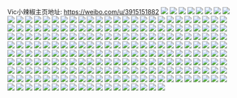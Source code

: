 Vic小辣椒主页地址: https://weibo.com/u/3915151882 
![](https://wx4.sinaimg.cn/mw2000/e95c7a0aly1h8uzfqn3qrj22c0340x6p.jpg) 
![](https://wx4.sinaimg.cn/mw2000/e95c7a0aly1h8uzfnutbnj21kw1kxqtk.jpg) 
![](https://wx4.sinaimg.cn/mw2000/e95c7a0aly1h8uzfpiyncj21kw1kxkgc.jpg) 
![](https://wx4.sinaimg.cn/mw2000/e95c7a0agy1h8t5sfse5qj22c033zb2b.jpg) 
![](https://wx4.sinaimg.cn/mw2000/e95c7a0agy1h8t5rwtz9yj22c03404qr.jpg) 
![](https://wx4.sinaimg.cn/mw2000/e95c7a0agy1h8t5sle0kyj226g311u0y.jpg) 
![](https://wx4.sinaimg.cn/mw2000/e95c7a0agy1h8t5s8ie5jj226m2wue82.jpg) 
![](https://wx4.sinaimg.cn/mw2000/e95c7a0agy1h8t5s2bfm7j20sg1t7b29.jpg) 
![](https://wx4.sinaimg.cn/mw2000/e95c7a0agy1h8t5sclnwsj22502zru0y.jpg) 
![](https://wx4.sinaimg.cn/mw2000/e95c7a0agy1h8t5sig07nj22a332ie83.jpg) 
![](https://wx4.sinaimg.cn/mw2000/e95c7a0agy1h8t5s6jvaqj21q82aynpd.jpg) 
![](https://wx4.sinaimg.cn/mw2000/e95c7a0agy1h8t5s4vzt9j223r2vmx6q.jpg) 
![](https://wx4.sinaimg.cn/mw2000/e95c7a0aly1h8k4aygh0tj21vk2mnx6p.jpg) 
![](https://wx4.sinaimg.cn/mw2000/e95c7a0aly1h8k4aze9q2j21181kwtq2.jpg) 
![](https://wx4.sinaimg.cn/mw2000/e95c7a0aly1h8k4ax7ynoj23402c0kjm.jpg) 
![](https://wx4.sinaimg.cn/mw2000/e95c7a0aly1h8k4b0jeaqj22c0340x6p.jpg) 
![](https://wx4.sinaimg.cn/mw2000/e95c7a0aly1h8irtnrrguj22c0340u10.jpg) 
![](https://wx4.sinaimg.cn/mw2000/e95c7a0aly1h8irtlrvl6j22c02ume85.jpg) 
![](https://wx4.sinaimg.cn/mw2000/e95c7a0aly1h8irtppdd2j22by2xqqv8.jpg) 
![](https://wx4.sinaimg.cn/mw2000/e95c7a0aly1h8irts0spyj22842gex6s.jpg) 
![](https://wx4.sinaimg.cn/mw2000/e95c7a0aly1h8gi6gx8gyj22au32gx6q.jpg) 
![](https://wx4.sinaimg.cn/mw2000/e95c7a0aly1h8gi6am45kj222q2ztnpe.jpg) 
![](https://wx4.sinaimg.cn/mw2000/e95c7a0aly1h8gi6c1mhlj22a831l4qq.jpg) 
![](https://wx4.sinaimg.cn/mw2000/e95c7a0aly1h8gi60kvvsj216o1kw1kx.jpg) 
![](https://wx4.sinaimg.cn/mw2000/e95c7a0aly1h8gi6dihbfj227g2xyb2a.jpg) 
![](https://wx4.sinaimg.cn/mw2000/e95c7a0aly1h8gi67w5xgj20sg23xkjl.jpg) 
![](https://wx4.sinaimg.cn/mw2000/e95c7a0aly1h8d3tn06nnj20sg16o7r1.jpg) 
![](https://wx4.sinaimg.cn/mw2000/e95c7a0aly1h8d3tkqyo0j20rc1az7f3.jpg) 
![](https://wx4.sinaimg.cn/mw2000/e95c7a0aly1h8d3tlwqfmj20sg16oe15.jpg) 
![](https://wx4.sinaimg.cn/mw2000/e95c7a0aly1h8d3ttxty6j22cn340x6q.jpg) 
![](https://wx4.sinaimg.cn/mw2000/e95c7a0aly1h8d3tpetalj20sg1op7q5.jpg) 
![](https://wx4.sinaimg.cn/mw2000/e95c7a0aly1h8d3tsvt44j20sg1n97wh.jpg) 
![](https://wx4.sinaimg.cn/mw2000/e95c7a0aly1h8ci8i4wjnj22c02c07wh.jpg) 
![](https://wx4.sinaimg.cn/mw2000/e95c7a0aly1h8c2pu4lj0j20yi1nowsy.jpg) 
![](https://wx4.sinaimg.cn/mw2000/e95c7a0aly1h8ayxapiqwj22ks1g74qp.jpg) 
![](https://wx4.sinaimg.cn/mw2000/e95c7a0aly1h863ijqq75j21yw2r94qq.jpg) 
![](https://wx4.sinaimg.cn/mw2000/e95c7a0aly1h863ifvb1qj221c2xwnpf.jpg) 
![](https://wx4.sinaimg.cn/mw2000/e95c7a0aly1h863ilpd9rj2258309b2b.jpg) 
![](https://wx4.sinaimg.cn/mw2000/e95c7a0aly1h863i7dyquj22192w7qv6.jpg) 
![](https://wx4.sinaimg.cn/mw2000/e95c7a0aly1h863i5vj2kj20wi1e97ky.jpg) 
![](https://wx4.sinaimg.cn/mw2000/e95c7a0aly1h863idktoqj21zc2n3kjl.jpg) 
![](https://wx4.sinaimg.cn/mw2000/e95c7a0aly1h863ii4cn9j20sg2raqv5.jpg) 
![](https://wx4.sinaimg.cn/mw2000/e95c7a0aly1h863i9camhj20sg2eb4qp.jpg) 
![](https://wx4.sinaimg.cn/mw2000/e95c7a0aly1h863ic6ppfj20sg3n3x6q.jpg) 
![](https://wx4.sinaimg.cn/mw2000/e95c7a0aly1h7y2ocu8eqj20yi192tem.jpg) 
![](https://wx4.sinaimg.cn/mw2000/e95c7a0aly1h7xg0spu89j22c02c01ky.jpg) 
![](https://wx4.sinaimg.cn/mw2000/e95c7a0aly1h7xg0q2n5yj22c02c0npd.jpg) 
![](https://wx4.sinaimg.cn/mw2000/e95c7a0aly1h7wzdqb1zhj20sg35hhdu.jpg) 
![](https://wx4.sinaimg.cn/mw2000/e95c7a0aly1h7wzdux1uej211r1ece48.jpg) 
![](https://wx4.sinaimg.cn/mw2000/e95c7a0aly1h7wzdjmu7dj20sg23ub29.jpg) 
![](https://wx4.sinaimg.cn/mw2000/e95c7a0aly1h7wze0xostj20yi1pck8h.jpg) 
![](https://wx4.sinaimg.cn/mw2000/e95c7a0aly1h7wzdru82vj216o1kw1kx.jpg) 
![](https://wx4.sinaimg.cn/mw2000/e95c7a0aly1h7wzdzncgkj20yi1pcn8d.jpg) 
![](https://wx4.sinaimg.cn/mw2000/e95c7a0aly1h7wzdyoj10j21o02yob2b.jpg) 
![](https://wx4.sinaimg.cn/mw2000/e95c7a0aly1h7wzdsjkpbj20tu1h2x09.jpg) 
![](https://wx4.sinaimg.cn/mw2000/e95c7a0aly1h7wzdeulbcj21o02yo4qp.jpg) 
![](https://wx4.sinaimg.cn/mw2000/e95c7a0aly1h7qtl008nvj20yi0d4dhc.jpg) 
![](https://wx4.sinaimg.cn/mw2000/e95c7a0aly1h7pula0lyfj225r32ahdv.jpg) 
![](https://wx4.sinaimg.cn/mw2000/e95c7a0aly1h7puleibmyj228c2z4npe.jpg) 
![](https://wx4.sinaimg.cn/mw2000/e95c7a0aly1h7pukpl6w0j225n2vjnpe.jpg) 
![](https://wx4.sinaimg.cn/mw2000/e95c7a0aly1h7pul4g6roj21o02yox6r.jpg) 
![](https://wx4.sinaimg.cn/mw2000/e95c7a0aly1h7puktkfn0j20sg35sqv5.jpg) 
![](https://wx4.sinaimg.cn/mw2000/e95c7a0aly1h7pulc0gsej224n33qx6p.jpg) 
![](https://wx4.sinaimg.cn/mw2000/e95c7a0aly1h7pulhr0c0j227f2xwe84.jpg) 
![](https://wx4.sinaimg.cn/mw2000/e95c7a0aly1h7pul61qgyj20yi1pc4qp.jpg) 
![](https://wx4.sinaimg.cn/mw2000/e95c7a0aly1h7pukurk8mj22ea28iu0x.jpg) 
![](https://wx4.sinaimg.cn/mw2000/e95c7a0aly1h7oqzjz0jgj227q2ybu0x.jpg) 
![](https://wx4.sinaimg.cn/mw2000/e95c7a0aly1h7oqzethrbj22b032p4qs.jpg) 
![](https://wx4.sinaimg.cn/mw2000/e95c7a0aly1h7oqz79u05j22492zbkjl.jpg) 
![](https://wx4.sinaimg.cn/mw2000/e95c7a0aly1h7oqzbnyqgj23403407wo.jpg) 
![](https://wx4.sinaimg.cn/mw2000/e95c7a0aly1h7oqzfh6ncj21dk1u34qp.jpg) 
![](https://wx4.sinaimg.cn/mw2000/e95c7a0aly1h7oqz8b3pdj22c02ibqv5.jpg) 
![](https://wx4.sinaimg.cn/mw2000/e95c7a0aly1h7oqz5qhefj21z22msnpd.jpg) 
![](https://wx4.sinaimg.cn/mw2000/e95c7a0aly1h7oqziey1jj22c03401kz.jpg) 
![](https://wx4.sinaimg.cn/mw2000/e95c7a0aly1h7oqzglroyj20sg23u1kx.jpg) 
![](https://wx4.sinaimg.cn/mw2000/e95c7a0aly1h7gje27r8ej20sg3y8h0b.jpg) 
![](https://wx4.sinaimg.cn/mw2000/e95c7a0aly1h79o8t8ff9j229w317kjo.jpg) 
![](https://wx4.sinaimg.cn/mw2000/e95c7a0aly1h79o909ttqj223f2ycu0y.jpg) 
![](https://wx4.sinaimg.cn/mw2000/e95c7a0aly1h79o8vk30wj226m33y4qr.jpg) 
![](https://wx4.sinaimg.cn/mw2000/e95c7a0aly1h79o8z9lr3j20sg36mk4c.jpg) 
![](https://wx4.sinaimg.cn/mw2000/e95c7a0aly1h79o91cz42j21tx2y31ky.jpg) 
![](https://wx4.sinaimg.cn/mw2000/e95c7a0aly1h79o8y0i22j20sg236gso.jpg) 
![](https://wx4.sinaimg.cn/mw2000/e95c7a0aly1h79o8qx9g6j20sg23unik.jpg) 
![](https://wx4.sinaimg.cn/mw2000/e95c7a0aly1h79o8txjmgj21f71wab29.jpg) 
![](https://wx4.sinaimg.cn/mw2000/e95c7a0aly1h79o8wtvtvj20sg1s0dro.jpg) 
![](https://wx4.sinaimg.cn/mw2000/e95c7a0aly1h742mfzx4lj221g32fk93.jpg) 
![](https://wx4.sinaimg.cn/mw2000/e95c7a0aly1h742mwz5u2j22b632w7wj.jpg) 
![](https://wx4.sinaimg.cn/mw2000/e95c7a0aly1h742mhrz2dj20yh1h4k4g.jpg) 
![](https://wx4.sinaimg.cn/mw2000/e95c7a0aly1h742mpke0ej20yf1pc7jc.jpg) 
![](https://wx4.sinaimg.cn/mw2000/e95c7a0aly1h7hk3xjiryj22c0340e83.jpg) 
![](https://wx4.sinaimg.cn/mw2000/e95c7a0aly1h7hk4025f1j222v33yx6q.jpg) 
![](https://wx4.sinaimg.cn/mw2000/e95c7a0aly1h70lsoc9soj20u01hc45p.jpg) 
![](https://wx4.sinaimg.cn/mw2000/e95c7a0aly1h6wxef5pwpj21o02yoqv8.jpg) 
![](https://wx4.sinaimg.cn/mw2000/e95c7a0aly1h6wxe6ge8cj21o02yo1l0.jpg) 
![](https://wx4.sinaimg.cn/mw2000/e95c7a0aly1h6wxebu9sxj21o02yokjm.jpg) 
![](https://wx4.sinaimg.cn/mw2000/e95c7a0aly1h6wxe3226pj21gj24gtc3.jpg) 
![](https://wx4.sinaimg.cn/mw2000/e95c7a0aly1h6wxeh96alj21g823pqtr.jpg) 
![](https://wx4.sinaimg.cn/mw2000/e95c7a0aly1h6wxe1ti1pj22631pc4n0.jpg) 
![](https://wx4.sinaimg.cn/mw2000/e95c7a0aly1h6vwiu1oi0j227m33hu0y.jpg) 
![](https://wx4.sinaimg.cn/mw2000/e95c7a0aly1h6vwiqa1mpj22472ymqv5.jpg) 
![](https://wx4.sinaimg.cn/mw2000/e95c7a0aly1h6vwirryucj22952yzqv6.jpg) 
![](https://wx4.sinaimg.cn/mw2000/e95c7a0aly1h6vwivdxedj21xh2u44qq.jpg) 
![](https://wx4.sinaimg.cn/mw2000/e95c7a0aly1h6vwiwbzdhj21gd23vwih.jpg) 
![](https://wx4.sinaimg.cn/mw2000/e95c7a0aly1h6vwiz9yboj21yu340b2a.jpg) 
![](https://wx4.sinaimg.cn/mw2000/e95c7a0aly1h6vwixjatqj20sg29z7w7.jpg) 
![](https://wx4.sinaimg.cn/mw2000/e95c7a0aly1h6vwj067gbj224k30qb29.jpg) 
![](https://wx4.sinaimg.cn/mw2000/e95c7a0aly1h6vwiybuvgj22c0340hdu.jpg) 
![](https://wx4.sinaimg.cn/mw2000/e95c7a0aly1h6kf6qu1rsj21o0280npe.jpg) 
![](https://wx4.sinaimg.cn/mw2000/e95c7a0aly1h6kf6o5pqxj21o028078s.jpg) 
![](https://wx4.sinaimg.cn/mw2000/e95c7a0aly1h6kf6pa36tj22ty24hb2a.jpg) 
![](https://wx4.sinaimg.cn/mw2000/e95c7a0aly1h6jtgeq3kaj21jb21qqv5.jpg) 
![](https://wx4.sinaimg.cn/mw2000/e95c7a0aly1h6jtgl1x1zj20yh1fukji.jpg) 
![](https://wx4.sinaimg.cn/mw2000/e95c7a0aly1h6jtgfi5u8j20q91apdgu.jpg) 
![](https://wx4.sinaimg.cn/mw2000/e95c7a0aly1h6jtgj1sipj20yi1pcgz9.jpg) 
![](https://wx4.sinaimg.cn/mw2000/e95c7a0aly1h6jtgd42gej20rw1dl753.jpg) 
![](https://wx4.sinaimg.cn/mw2000/e95c7a0aly1h6jtgg6otxj20rp18hwfq.jpg) 
![](https://wx4.sinaimg.cn/mw2000/e95c7a0aly1h6c55i7zroj21r0340e81.jpg) 
![](https://wx4.sinaimg.cn/mw2000/e95c7a0aly1h6c55dscrjj21sc2i17wh.jpg) 
![](https://wx4.sinaimg.cn/mw2000/e95c7a0aly1h6c55hotm7j20qy1byn4w.jpg) 
![](https://wx4.sinaimg.cn/mw2000/e95c7a0aly1h6c55fvcdfj22062t14qp.jpg) 
![](https://wx4.sinaimg.cn/mw2000/e95c7a0aly1h6c55gitu7j21x92oy7wh.jpg) 
![](https://wx4.sinaimg.cn/mw2000/e95c7a0aly1h6c55hbtmvj21sl2ife7d.jpg) 
![](https://wx4.sinaimg.cn/mw2000/e95c7a0aly1h6c55f9zxtj20tl1exqc1.jpg) 
![](https://wx4.sinaimg.cn/mw2000/e95c7a0aly1h6c55cz697j21kn23ju0x.jpg) 
![](https://wx4.sinaimg.cn/mw2000/e95c7a0aly1h6c55ez1n4j20sg23uths.jpg) 
![](https://wx4.sinaimg.cn/mw2000/e95c7a0aly1h65f1egxawj21n326rhdu.jpg) 
![](https://wx4.sinaimg.cn/mw2000/e95c7a0aly1h65f1ct8dmj21o02801ky.jpg) 
![](https://wx4.sinaimg.cn/mw2000/e95c7a0aly1h65f1pixswj21m127z482.jpg) 
![](https://wx4.sinaimg.cn/mw2000/e95c7a0aly1h65f1fvn0uj21td2jihdu.jpg) 
![](https://wx4.sinaimg.cn/mw2000/e95c7a0aly1h65f1kmv3cj21py1pyb2a.jpg) 
![](https://wx4.sinaimg.cn/mw2000/e95c7a0aly1h65f1nnq7fj20sg15m46h.jpg) 
![](https://wx4.sinaimg.cn/mw2000/e95c7a0aly1h62x73arh7j21o02yoe82.jpg) 
![](https://wx4.sinaimg.cn/mw2000/e95c7a0aly1h62x712bzmj20qt0yl78x.jpg) 
![](https://wx4.sinaimg.cn/mw2000/e95c7a0aly1h62x770kyjj21o02yob2a.jpg) 
![](https://wx4.sinaimg.cn/mw2000/e95c7a0aly1h62x74odpvj21k21w3b29.jpg) 
![](https://wx4.sinaimg.cn/mw2000/e95c7a0aly1h62x77xb2vj21l02tcx6p.jpg) 
![](https://wx4.sinaimg.cn/mw2000/e95c7a0aly1h62x755ym5j20w81770tr.jpg) 
![](https://wx4.sinaimg.cn/mw2000/e95c7a0aly1h61rlsy747j21o023ou0x.jpg) 
![](https://wx4.sinaimg.cn/mw2000/e95c7a0aly1h61rls6f8mj20sg1udtty.jpg) 
![](https://wx4.sinaimg.cn/mw2000/e95c7a0aly1h61rlu1w9wj22qd340u0y.jpg) 
![](https://wx4.sinaimg.cn/mw2000/e95c7a0aly1h61rlrexmjj22h71uw1kx.jpg) 
![](https://wx4.sinaimg.cn/mw2000/e95c7a0aly1h5z3age6hpj20g818rtbb.jpg) 
![](https://wx4.sinaimg.cn/mw2000/e95c7a0aly1h5xquk60y0j22c02c0x6p.jpg) 
![](https://wx4.sinaimg.cn/mw2000/e95c7a0aly1h5xquiq975j22c02c0b2a.jpg) 
![](https://wx4.sinaimg.cn/mw2000/e95c7a0aly1h5w1urncdbj21o02yo1kx.jpg) 
![](https://wx4.sinaimg.cn/mw2000/e95c7a0aly1h5w1uvdyu9j22142ueu0x.jpg) 
![](https://wx4.sinaimg.cn/mw2000/e95c7a0aly1h5w1ut4uugj21o02you0z.jpg) 
![](https://wx4.sinaimg.cn/mw2000/e95c7a0aly1h5w1utu1mvj219t1s5kjl.jpg) 
![](https://wx4.sinaimg.cn/mw2000/e95c7a0aly1h5w1v037ncj22c03407wl.jpg) 
![](https://wx4.sinaimg.cn/mw2000/e95c7a0aly1h5w1uxayx0j226e31p1l0.jpg) 
![](https://wx4.sinaimg.cn/mw2000/e95c7a0aly1h5r3ef2dqej22c0340npd.jpg) 
![](https://wx4.sinaimg.cn/mw2000/e95c7a0aly1h5lk6k1innj221k2uyu0y.jpg) 
![](https://wx4.sinaimg.cn/mw2000/e95c7a0aly1h5lk6iffagj220v2tz1ky.jpg) 
![](https://wx4.sinaimg.cn/mw2000/e95c7a0aly1h5lk6bba68j224g2yzu0y.jpg) 
![](https://wx4.sinaimg.cn/mw2000/e95c7a0aly1h5lk6c4kfmj22c03404qp.jpg) 
![](https://wx4.sinaimg.cn/mw2000/e95c7a0aly1h5lk6h36c7j21ww2oge82.jpg) 
![](https://wx4.sinaimg.cn/mw2000/e95c7a0aly1h5lk6djtwyj21t52j71kx.jpg) 
![](https://wx4.sinaimg.cn/mw2000/e95c7a0aly1h5lk6euaktj22532zxqv5.jpg) 
![](https://wx4.sinaimg.cn/mw2000/e95c7a0aly1h5lk6fv50oj21xf2p6u0x.jpg) 
![](https://wx4.sinaimg.cn/mw2000/e95c7a0aly1h5lk6ctxauj221q2v9hdt.jpg) 
![](https://wx4.sinaimg.cn/mw2000/e95c7a0aly1h5h2no8os8j21dm2g8h9n.jpg) 
![](https://wx4.sinaimg.cn/mw2000/e95c7a0aly1h56tr1gzd5j23402c04qr.jpg) 
![](https://wx4.sinaimg.cn/mw2000/e95c7a0aly1h56tqt688ij22c02c0b2a.jpg) 
![](https://wx4.sinaimg.cn/mw2000/e95c7a0aly1h56tqzcytrj22c0340npe.jpg) 
![](https://wx4.sinaimg.cn/mw2000/e95c7a0aly1h51polg7ujj22c0340u0x.jpg) 
![](https://wx4.sinaimg.cn/mw2000/e95c7a0aly1h51pomk744j20mi0u0tgo.jpg) 
![](https://wx4.sinaimg.cn/mw2000/e95c7a0aly1h51pongkitj20mi0u0wm5.jpg) 
![](https://wx4.sinaimg.cn/mw2000/e95c7a0aly1h50u0aqweyj21u82g9npe.jpg) 
![](https://wx4.sinaimg.cn/mw2000/e95c7a0aly1h50u0cnu7cj21h21ysqv5.jpg) 
![](https://wx4.sinaimg.cn/mw2000/e95c7a0aly1h50u0kejhuj21lt2nd7wi.jpg) 
![](https://wx4.sinaimg.cn/mw2000/e95c7a0aly1h50u0hwltwj21cl1yp4qp.jpg) 
![](https://wx4.sinaimg.cn/mw2000/e95c7a0aly1h50u080da1j21kb2gxu0x.jpg) 
![](https://wx4.sinaimg.cn/mw2000/e95c7a0aly1h50u0g1h7wj218w1z5u0x.jpg) 
![](https://wx4.sinaimg.cn/mw2000/e95c7a0aly1h4shg9gykij22a331g1kz.jpg) 
![](https://wx4.sinaimg.cn/mw2000/e95c7a0aly1h4shgbym1mj21wx2rhqv6.jpg) 
![](https://wx4.sinaimg.cn/mw2000/e95c7a0aly1h4shg6fwxij21wq2jnqv5.jpg) 
![](https://wx4.sinaimg.cn/mw2000/e95c7a0aly1h4shg0qw6lj220l2szhdu.jpg) 
![](https://wx4.sinaimg.cn/mw2000/e95c7a0aly1h4shg2v0mbj224k30l4qq.jpg) 
![](https://wx4.sinaimg.cn/mw2000/e95c7a0aly1h4shg4on1nj22472zgx6p.jpg) 
![](https://wx4.sinaimg.cn/mw2000/e95c7a0aly1h4ravcflthj21o02yoqv6.jpg) 
![](https://wx4.sinaimg.cn/mw2000/e95c7a0aly1h4rav5tpn2j20u01hc7s2.jpg) 
![](https://wx4.sinaimg.cn/mw2000/e95c7a0aly1h4ravjxcnkj21o02yox6q.jpg) 
![](https://wx4.sinaimg.cn/mw2000/e95c7a0agy1h4mvqlfls2j22d62zb7wk.jpg) 
![](https://wx4.sinaimg.cn/mw2000/e95c7a0agy1h4mvq6fd7mj21o02yox6r.jpg) 
![](https://wx4.sinaimg.cn/mw2000/e95c7a0agy1h4mvqc7k2dj21z92xdhdu.jpg) 
![](https://wx4.sinaimg.cn/mw2000/e95c7a0agy1h4mvq107zcj20sg23vqv5.jpg) 
![](https://wx4.sinaimg.cn/mw2000/e95c7a0agy1h4mvqij5qdj22yo1o0hdv.jpg) 
![](https://wx4.sinaimg.cn/mw2000/e95c7a0agy1h4mvq8v9p0j22c0340qv6.jpg) 
![](https://wx4.sinaimg.cn/mw2000/e95c7a0agy1h44dyz6yxyj20sg0vzh34.jpg) 
![](https://wx4.sinaimg.cn/mw2000/e95c7a0agy1h44dz2opo9j20sw0jbqbg.jpg) 
![](https://wx4.sinaimg.cn/mw2000/e95c7a0agy1h44dyuxzqbj20sg0vzdx3.jpg) 
![](https://wx4.sinaimg.cn/mw2000/e95c7a0agy1h44dzfigi6j20t71edngr.jpg) 
![](https://wx4.sinaimg.cn/mw2000/e95c7a0agy1h44dyqyc2tj22r3282qv9.jpg) 
![](https://wx4.sinaimg.cn/mw2000/e95c7a0agy1h44dz1s774j20xr1gp7wh.jpg) 
![](https://wx4.sinaimg.cn/mw2000/e95c7a0agy1h44dz6pp37j20sg15mkhp.jpg) 
![](https://wx4.sinaimg.cn/mw2000/e95c7a0agy1h44dze47rxj22902rdb2b.jpg) 
![](https://wx4.sinaimg.cn/mw2000/e95c7a0agy1h44dz9ygzxj22c13404qr.jpg) 
![](https://wx4.sinaimg.cn/mw2000/e95c7a0agy1h43k2edc4cj22c025zkjl.jpg) 
![](https://wx4.sinaimg.cn/mw2000/e95c7a0agy1h43k2d0vmlj22c02c0npd.jpg) 
![](https://wx4.sinaimg.cn/mw2000/e95c7a0agy1h43k2g6qdej22c02xye82.jpg) 
![](https://wx4.sinaimg.cn/mw2000/e95c7a0agy1h43jpmbik5j217q1mchbp.jpg) 
![](https://wx4.sinaimg.cn/mw2000/e95c7a0agy1h3yn0aggahj20sg1g4x0c.jpg) 
![](https://wx4.sinaimg.cn/mw2000/e95c7a0agy1h3ymzg71g5j20w30sgk7p.jpg) 
![](https://wx4.sinaimg.cn/mw2000/e95c7a0agy1h3yn0wqtk0j22c02wqhdv.jpg) 
![](https://wx4.sinaimg.cn/mw2000/e95c7a0agy1h3yn1tr8qtj22c02yyx6r.jpg) 
![](https://wx4.sinaimg.cn/mw2000/e95c7a0agy1h3yn0hq35jj20sg0w7qo2.jpg) 
![](https://wx4.sinaimg.cn/mw2000/e95c7a0agy1h3yn1i5qs1j22t823xkjn.jpg) 
![](https://wx4.sinaimg.cn/mw2000/e95c7a0agy1h3ymz8cc1lj21n62qib2b.jpg) 
![](https://wx4.sinaimg.cn/mw2000/e95c7a0agy1h3ymzzs92vj21nl2renpf.jpg) 
![](https://wx4.sinaimg.cn/mw2000/e95c7a0agy1h3yn0mv9vtj20u01fhe0q.jpg) 
![](https://wx4.sinaimg.cn/mw2000/e95c7a0aly1h3vxb7pcbdj22yo1o0qv6.jpg) 
![](https://wx4.sinaimg.cn/mw2000/e95c7a0aly1h3vxba93eqj21o02yoqv6.jpg) 
![](https://wx4.sinaimg.cn/mw2000/e95c7a0aly1h3qjmcdncsj226n2wvu0y.jpg) 
![](https://wx4.sinaimg.cn/mw2000/e95c7a0aly1h3qjm9125bj21e11uq4qp.jpg) 
![](https://wx4.sinaimg.cn/mw2000/e95c7a0aly1h3qjmb6mfcj22432tenpd.jpg) 
![](https://wx4.sinaimg.cn/mw2000/e95c7a0aly1h3qjma8f8fj20sg24p1kx.jpg) 
![](https://wx4.sinaimg.cn/mw2000/e95c7a0aly1h3jqph88ukj223h2soqv8.jpg) 
![](https://wx4.sinaimg.cn/mw2000/e95c7a0aly1h3jqp3a32dj20sg32te82.jpg) 
![](https://wx4.sinaimg.cn/mw2000/e95c7a0aly1h3jqpj8kokj21q62axx6q.jpg) 
![](https://wx4.sinaimg.cn/mw2000/e95c7a0aly1h3jqp0mpttj22242qu7wj.jpg) 
![](https://wx4.sinaimg.cn/mw2000/e95c7a0aly1h3jqpdw63aj221s2qdhdu.jpg) 
![](https://wx4.sinaimg.cn/mw2000/e95c7a0aly1h3jqp7dnzoj22c0340qv7.jpg) 
![](https://wx4.sinaimg.cn/mw2000/e95c7a0aly1h3jqpck09pj20sg23v1ky.jpg) 
![](https://wx4.sinaimg.cn/mw2000/e95c7a0aly1h3jqp5hj8jj20sg2x17wi.jpg) 
![](https://wx4.sinaimg.cn/mw2000/e95c7a0aly1h3jqp9x2oaj20sg23uu0x.jpg) 
![](https://wx4.sinaimg.cn/mw2000/e95c7a0agy1h3hd2z0kbhj226e2wahdx.jpg) 
